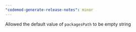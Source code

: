 ```yaml
---
"codemod-generate-release-notes": minor
---
```


Allowed the default value of `packagesPath` to be empty string
